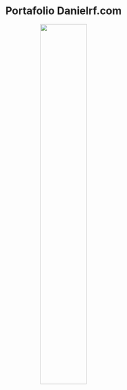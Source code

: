 <h1 align="center">
  Portafolio Danielrf.com
</h1>

<p align="center"><img src="https://repository-images.githubusercontent.com/341706388/1fb2ac80-7ed1-11eb-81d6-ec6ad9b24c21"/ width="50%"></p>
